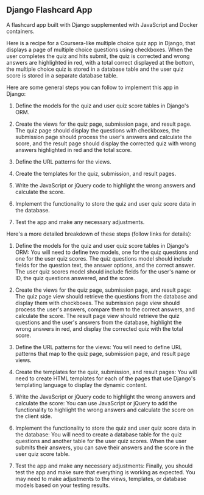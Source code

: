 ## Django Flashcard App 

A flashcard app built with Django supplemented with JavaScript and Docker containers. 

Here is a recipe for a Coursera-like multiple choice quiz app in Django,
that displays a page of multiple choice questions using checkboxes.
When the user completes the quiz and hits submit, 
the quiz is corrected and wrong answers are highlighted in red,
with a total correct displayed at the bottom,
the multiple choice quiz is stored in a database table
and the user quiz score is stored in a separate database table. 

Here are some general steps you can follow to implement this app in Django:

1. Define the models for the quiz and user quiz score tables in Django's ORM.

2. Create the views for the quiz page, submission page, and result page. The quiz page should display the questions with checkboxes, the submission page should process the user's answers and calculate the score, and the result page should display the corrected quiz with wrong answers highlighted in red and the total score.

3. Define the URL patterns for the views.

4. Create the templates for the quiz, submission, and result pages.

5. Write the JavaScript or jQuery code to highlight the wrong answers and calculate the score.

6. Implement the functionality to store the quiz and user quiz score data in the database.

7. Test the app and make any necessary adjustments.

Here's a more detailed breakdown of these steps (follow links for details):

1. Define the models for the quiz and user quiz score tables in Django's ORM:
You will need to define two models, one for the quiz questions and one for the user quiz scores. The quiz questions model should include fields for the question text, the answer options, and the correct answer. The user quiz scores model should include fields for the user's name or ID, the quiz questions answered, and the score.

2. Create the views for the quiz page, submission page, and result page:
The quiz page view should retrieve the questions from the database and display them with checkboxes. The submission page view should process the user's answers, compare them to the correct answers, and calculate the score. The result page view should retrieve the quiz questions and the user's answers from the database, highlight the wrong answers in red, and display the corrected quiz with the total score.

3. Define the URL patterns for the views:
You will need to define URL patterns that map to the quiz page, submission page, and result page views.

4. Create the templates for the quiz, submission, and result pages:
You will need to create HTML templates for each of the pages that use Django's templating language to display the dynamic content.

5. Write the JavaScript or jQuery code to highlight the wrong answers and calculate the score:
You can use JavaScript or jQuery to add the functionality to highlight the wrong answers and calculate the score on the client side.

6. Implement the functionality to store the quiz and user quiz score data in the database:
You will need to create a database table for the quiz questions and another table for the user quiz scores. When the user submits their answers, you can save their answers and the score in the user quiz score table.

7. Test the app and make any necessary adjustments:
Finally, you should test the app and make sure that everything is working as expected. You may need to make adjustments to the views, templates, or database models based on your testing results.


